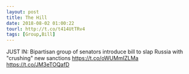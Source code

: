 ```yaml
---
layout: post
title: The Hill
date: 2018-08-02 01:00:22
tourl: http://t.co/t414UtTRv4
tags: [Group,Bill]
---
```

JUST IN: Bipartisan group of senators introduce bill to slap Russia with "crushing" new sanctions https://t.co/oWUMmIZLMa https://t.co/JM3eTOQafD